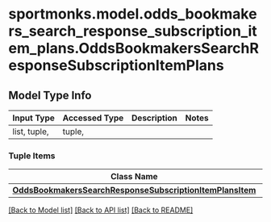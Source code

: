 # sportmonks.model.odds_bookmakers_search_response_subscription_item_plans.OddsBookmakersSearchResponseSubscriptionItemPlans

## Model Type Info
Input Type | Accessed Type | Description | Notes
------------ | ------------- | ------------- | -------------
list, tuple,  | tuple,  |  | 

### Tuple Items
Class Name | Input Type | Accessed Type | Description | Notes
------------- | ------------- | ------------- | ------------- | -------------
[**OddsBookmakersSearchResponseSubscriptionItemPlansItem**](OddsBookmakersSearchResponseSubscriptionItemPlansItem.md) | [**OddsBookmakersSearchResponseSubscriptionItemPlansItem**](OddsBookmakersSearchResponseSubscriptionItemPlansItem.md) | [**OddsBookmakersSearchResponseSubscriptionItemPlansItem**](OddsBookmakersSearchResponseSubscriptionItemPlansItem.md) |  | 

[[Back to Model list]](../../README.md#documentation-for-models) [[Back to API list]](../../README.md#documentation-for-api-endpoints) [[Back to README]](../../README.md)

